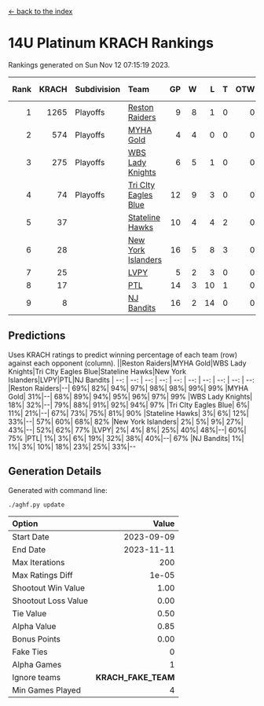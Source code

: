 [<- back to the index](readme.md)
# 14U Platinum KRACH Rankings
Rankings generated on Sun Nov 12 07:15:19 2023.

Rank|KRACH|Subdivision|Team|GP|W|L|T|OTW|OTL|SoS|Exp Wins|Win Diff
---:|---:|:---|:---|---:|---:|---:|---:|---:|---:|---:|---:|---:
1|1265|Playoffs|[Reston Raiders](https://gamesheetstats.com/seasons/3663/teams/140829/schedule)|9|8|1|0|0|0|764|8.8|-0.0
2|574|Playoffs|[MYHA Gold](https://gamesheetstats.com/seasons/3663/teams/140824/schedule)|4|4|0|0|0|0|18|4.9|0.0
3|275|Playoffs|[WBS Lady Knights](https://gamesheetstats.com/seasons/3663/teams/140825/schedule)|6|5|1|0|0|0|195|5.8|-0.0
4|74|Playoffs|[Tri CIty Eagles Blue](https://gamesheetstats.com/seasons/3663/teams/140831/schedule)|12|9|3|0|0|0|54|9.9|0.0
5|37||[Stateline Hawks](https://gamesheetstats.com/seasons/3663/teams/140830/schedule)|10|4|4|2|0|0|188|5.9|0.0
6|28||[New York Islanders](https://gamesheetstats.com/seasons/3663/teams/140832/schedule)|16|5|8|3|0|0|163|7.4|0.0
7|25||[LVPY](https://gamesheetstats.com/seasons/3663/teams/140820/schedule)|5|2|3|0|0|0|233|2.9|0.0
8|17||[PTL](https://gamesheetstats.com/seasons/3663/teams/140827/schedule)|14|3|10|1|0|0|301|4.4|0.0
9|8||[NJ Bandits](https://gamesheetstats.com/seasons/3663/teams/140828/schedule)|16|2|14|0|0|0|201|2.9|0.0

## Predictions
Uses KRACH ratings to predict winning percentage of each team (row) against each opponent (column).
||Reston Raiders|MYHA Gold|WBS Lady Knights|Tri CIty Eagles Blue|Stateline Hawks|New York Islanders|LVPY|PTL|NJ Bandits
| --: | --: | --: | --: | --: | --: | --: | --: | --: | --: 
|Reston Raiders|--| 69%| 82%| 94%| 97%| 98%| 98%| 99%| 99%
|MYHA Gold| 31%|--| 68%| 89%| 94%| 95%| 96%| 97%| 99%
|WBS Lady Knights| 18%| 32%|--| 79%| 88%| 91%| 92%| 94%| 97%
|Tri CIty Eagles Blue|  6%| 11%| 21%|--| 67%| 73%| 75%| 81%| 90%
|Stateline Hawks|  3%|  6%| 12%| 33%|--| 57%| 60%| 68%| 82%
|New York Islanders|  2%|  5%|  9%| 27%| 43%|--| 52%| 62%| 77%
|LVPY|  2%|  4%|  8%| 25%| 40%| 48%|--| 60%| 75%
|PTL|  1%|  3%|  6%| 19%| 32%| 38%| 40%|--| 67%
|NJ Bandits|  1%|  1%|  3%| 10%| 18%| 23%| 25%| 33%|--

## Generation Details

Generated with command line:
```
./aghf.py update
```

| Option | Value |
| :----- | ----: |
| Start Date | 2023-09-09 |
| End Date | 2023-11-11 |
| Max Iterations | 200 |
| Max Ratings Diff | 1e-05 |
| Shootout Win Value | 1.00 |
| Shootout Loss Value | 0.00 |
| Tie Value | 0.50 |
| Alpha Value | 0.85 |
| Bonus Points | 0.00 |
| Fake Ties | 0 |
| Alpha Games | 1 |
| Ignore teams | __KRACH_FAKE_TEAM__ |
| Min Games Played | 4 |

